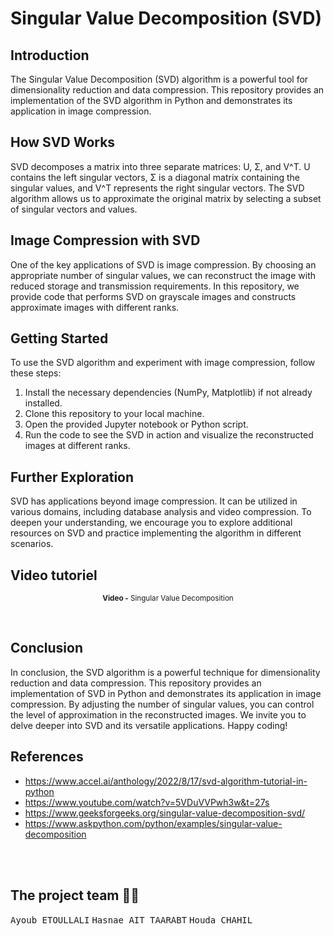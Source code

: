 # Singular Value Decomposition (SVD)

## Introduction
The Singular Value Decomposition (SVD) algorithm is a powerful tool for dimensionality reduction and data compression. This repository provides an implementation of the SVD algorithm in Python and demonstrates its application in image compression.

## How SVD Works
SVD decomposes a matrix into three separate matrices: U, Σ, and V^T. U contains the left singular vectors, Σ is a diagonal matrix containing the singular values, and V^T represents the right singular vectors. The SVD algorithm allows us to approximate the original matrix by selecting a subset of singular vectors and values.

## Image Compression with SVD
One of the key applications of SVD is image compression. By choosing an appropriate number of singular values, we can reconstruct the image with reduced storage and transmission requirements. In this repository, we provide code that performs SVD on grayscale images and constructs approximate images with different ranks.

## Getting Started
To use the SVD algorithm and experiment with image compression, follow these steps:

1. Install the necessary dependencies (NumPy, Matplotlib) if not already installed.
2. Clone this repository to your local machine.
3. Open the provided Jupyter notebook or Python script.
4. Run the code to see the SVD in action and visualize the reconstructed images at different ranks.

## Further Exploration
SVD has applications beyond image compression. It can be utilized in various domains, including database analysis and video compression. To deepen your understanding, we encourage you to explore additional resources on SVD and practice implementing the algorithm in different scenarios.

## Video tutoriel

<div align="center">
       <p>
       <sup>  <strong>Video -</strong> Singular Value Decomposition</sup>
       </p>
</div>

<br>

## Conclusion
In conclusion, the SVD algorithm is a powerful technique for dimensionality reduction and data compression. This repository provides an implementation of SVD in Python and demonstrates its application in image compression. By adjusting the number of singular values, you can control the level of approximation in the reconstructed images. We invite you to delve deeper into SVD and its versatile applications. Happy coding!

## References
  - https://www.accel.ai/anthology/2022/8/17/svd-algorithm-tutorial-in-python <br>
  - https://www.youtube.com/watch?v=5VDuVVPwh3w&t=27s <br>
  - https://www.geeksforgeeks.org/singular-value-decomposition-svd/ <br>
  - https://www.askpython.com/python/examples/singular-value-decomposition <br>

<br><br>

## The project team 👨‍💻
<kbd>Ayoub ETOULLALI</kbd> 
<kbd>Hasnae AIT TAARABT</kbd> 
<kbd>Houda CHAHIL</kbd> 
